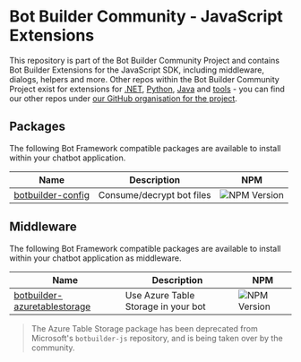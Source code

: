 # Bot Builder Community - JavaScript Extensions

This repository is part of the Bot Builder Community Project and contains Bot Builder Extensions for the JavaScript SDK, including middleware, dialogs, helpers and more. Other repos within the Bot Builder Community Project exist for extensions for [.NET](https://github.com/BotBuilderCommunity/botbuilder-community-dotnet), [Python](https://github.com/BotBuilderCommunity/botbuilder-community-python), [Java](https://github.com/BotBuilderCommunity/botbuilder-community-java) and [tools](https://github.com/BotBuilderCommunity/botbuilder-community-tools) - you can find our other repos under [our GitHub organisation for the project](https://github.com/BotBuilderCommunity/).  

## Packages

The following Bot Framework compatible packages are available to install within your chatbot application.

| Name | Description | NPM |
| ---- | ----------- |-----|
| [botbuilder-config](libraries/botbuilder-config/README.md) | Consume/decrypt bot files | ![NPM Version](https://img.shields.io/badge/npm-0.5.1-red.svg) |

## Middleware

The following Bot Framework compatible packages are available to install within your chatbot application as middleware.

| Name | Description | NPM |
| ---- | ----------- |-------|
| [botbuilder-azuretablestorage](libraries/botbuilder-azuretablestorage) | Use Azure Table Storage in your bot | ![NPM Version](https://img.shields.io/badge/npm-0.1.1-red.svg) |

> The Azure Table Storage package has been deprecated from Microsoft's `botbuilder-js` repository, and is being taken over by the community.
